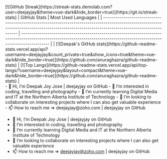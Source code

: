 <div style="display: flex; align-items: center; justify-content: center;">
  [![GitHub Streak](https://streak-stats.demolab.com?user=deejayjay&theme=vue-dark&hide_border=true)](https://git.io/streak-stats)
  | GitHub Stats                                                                                                                                                                                    | Most Used Languages                                                                                                                                                        |
| ----------------------------------------------------------------------------------------------------------------------------------------------------------------------------------------------- | -------------------------------------------------------------------------------------------------------------------------------------------------------------------------- |
| [![Deepak's GitHub stats](https://github-readme-stats.vercel.app/api?username=deejayjay&count_private=true&show_icons=true&theme=vue-dark&hide_border=true)](https://github.com/anuraghazra/github-readme-stats) | [![Top Langs](https://github-readme-stats.vercel.app/api/top-langs/?username=deejayjay&layout=compact&theme=vue-dark&hide_border=true)](https://github.com/anuraghazra/github-readme-stats) |
</div>
- 👋 Hi, I’m Deepak Joy Jose | deejayjay on GitHub
- 👀 I’m interested in coding, travelling and photography
- 🌱 I’m currently learning Digital Media and IT at the Northern Alberta Institute of Technology
- 💞️ I’m looking to collaborate on interesting projects where I can also get valuable experience
- 📫 How to reach me => deejayjay@zoho.com | deejayjay on GitHub


- 👋 Hi, I’m Deepak Joy Jose | deejayjay on GitHub
- 👀 I’m interested in coding, travelling and photography
- 🌱 I’m currently learning Digital Media and IT at the Northern Alberta Institute of Technology
- 💞️ I’m looking to collaborate on interesting projects where I can also get valuable experience
- 📫 How to reach me => deejayjay@zoho.com | deejayjay on GitHub
